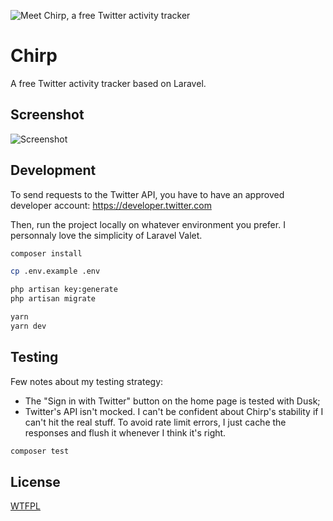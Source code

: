 ![Meet Chirp, a free Twitter activity tracker](https://user-images.githubusercontent.com/3613731/116201789-2ffd4000-a73a-11eb-816f-8e4c30181812.jpg)

# Chirp

A free Twitter activity tracker based on Laravel.

## Screenshot

![Screenshot](https://user-images.githubusercontent.com/3613731/116202257-a8fc9780-a73a-11eb-8868-daf341adb000.png)

## Development

To send requests to the Twitter API, you have to have an approved developer account: https://developer.twitter.com

Then, run the project locally on whatever environment you prefer. I personnaly love the simplicity of Laravel Valet.

```bash
composer install

cp .env.example .env

php artisan key:generate
php artisan migrate

yarn
yarn dev
```

## Testing

Few notes about my testing strategy:
- The "Sign in with Twitter" button on the home page is tested with Dusk;
- Twitter's API isn't mocked. I can't be confident about Chirp's stability if I can't hit the real stuff. To avoid rate limit errors, I just cache the responses and flush it whenever I think it's right.

```bash
composer test
```

## License

[WTFPL]()
